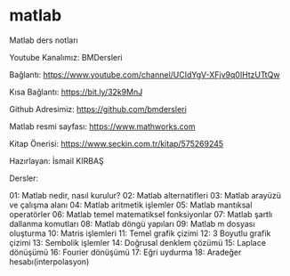# matlab
Matlab ders notları

Youtube Kanalımız: BMDersleri

Bağlantı: https://www.youtube.com/channel/UCIdYgV-XFjv9q0IHtzUTtQw

Kısa Bağlantı: https://bit.ly/32k9MnJ

Github Adresimiz: https://github.com/bmdersleri

Matlab resmi sayfası: https://www.mathworks.com

Kitap Önerisi: https://www.seckin.com.tr/kitap/575269245

Hazırlayan: İsmail KIRBAŞ

Dersler:

01: Matlab nedir, nasıl kurulur?
02: Matlab alternatifleri
03: Matlab arayüzü ve çalışma alanı
04: Matlab aritmetik işlemler
05: Matlab mantıksal operatörler
06: Matlab temel matematiksel fonksiyonlar
07: Matlab şartlı dallanma komutları
08: Matlab döngü yapıları
09: Matlab m dosyası oluşturma 
10: Matris işlemleri
11: Temel grafik çizimi
12: 3 Boyutlu grafik çizimi
13: Sembolik işlemler
14: Doğrusal denklem çözümü
15: Laplace dönüşümü
16: Fourier dönüşümü
17: Eğri uydurma
18: Aradeğer hesabı(interpolasyon)
